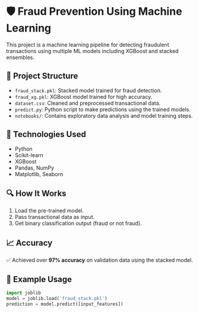 # 🛡️ Fraud Prevention Using Machine Learning

This project is a machine learning pipeline for detecting fraudulent transactions using multiple ML models including XGBoost and stacked ensembles.

## 📂 Project Structure

- `fraud_stack.pkl`: Stacked model trained for fraud detection.
- `fraud_xg.pkl`: XGBoost model trained for high accuracy.
- `dataset.csv`: Cleaned and preprocessed transactional data.
- `predict.py`: Python script to make predictions using the trained models.
- `notebooks/`: Contains exploratory data analysis and model training steps.

## 🚀 Technologies Used

- Python
- Scikit-learn
- XGBoost
- Pandas, NumPy
- Matplotlib, Seaborn

## 🔍 How It Works

1. Load the pre-trained model.
2. Pass transactional data as input.
3. Get binary classification output (fraud or not fraud).

## 📈 Accuracy

✅ Achieved over **97% accuracy** on validation data using the stacked model.

## 📂 Example Usage

```python
import joblib
model = joblib.load('fraud_stack.pkl')
prediction = model.predict([input_features])
